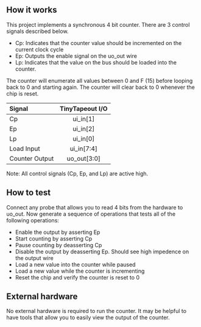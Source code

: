 <!---

This file is used to generate your project datasheet. Please fill in the information below and delete any unused
sections.

You can also include images in this folder and reference them in the markdown. Each image must be less than
512 kb in size, and the combined size of all images must be less than 1 MB.
-->

## How it works

This project implements a synchronous 4 bit counter. There are 3 control signals described below.
- Cp: Indicates that the counter value should be incremented on the current clock cycle
- Ep: Outputs the enable signal on the uo_out wire
- Lp: Indicates that the value on the bus should be loaded into the counter.

The counter will enumerate all values between 0 and F (15) before looping back to 0 and starting again. The counter will clear back to 0 whenever the chip is reset.

| Signal            | TinyTapeout I/O   |
| :---------------- | :--------------:  |
| Cp                |     ui_in[1]      |
| Ep                |     ui_in[2]      |
| Lp                |     ui_in[0]      |
| Load Input        |    ui_in[7:4]     |
| Counter Output    |    uo_out[3:0]    |

Note: All control signals (Cp, Ep, and Lp) are active high.

## How to test

Connect any probe that allows you to read 4 bits from the hardware to uo_out.
Now generate a sequence of operations that tests all of the following operations:
- Enable the output by asserting Ep
- Start counting by asserting Cp
- Pause counting by deasserting Cp
- Disable the output by deasserting Ep. Should see high impedence on the output wire
- Load a new value into the counter while paused
- Load a new value while the counter is incrementing
- Reset the chip and verify the counter is reset to 0

## External hardware

No external hardware is required to run the counter. It may be helpful to have tools that allow you to easily view the output of the counter.

